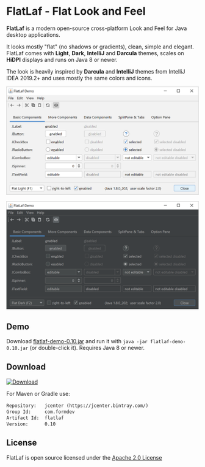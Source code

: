 FlatLaf - Flat Look and Feel
============================

**FlatLaf** is a modern open-source cross-platform Look and Feel for Java
desktop applications.

It looks mostly "flat" (no shadows or gradients), clean, simple and elegant.
FlatLaf comes with **Light**, **Dark**, **IntelliJ** and **Darcula** themes,
scales on **HiDPI** displays and runs on Java 8 or newer.

The look is heavily inspired by **Darcula** and **IntelliJ** themes from
IntelliJ IDEA 2019.2+ and uses mostly the same colors and icons.

![Flat Light Demo](images/FlatLightDemo.png)

![Flat Dark Demo](images/FlatDarkDemo.png)


Demo
----

Download
[flatlaf-demo-0.10.jar](https://download.formdev.com/flatlaf/flatlaf-demo-0.10.jar)
and run it with `java -jar flatlaf-demo-0.10.jar` (or double-click it). Requires
Java 8 or newer.


Download
--------

[ ![Download](https://api.bintray.com/packages/jformdesigner/flatlaf/flatlaf/images/download.svg) ](https://bintray.com/jformdesigner/flatlaf/flatlaf/_latestVersion)

For Maven or Gradle use:

    Repository:   jcenter (https://jcenter.bintray.com/) 
    Group Id:     com.formdev
    Artifact Id:  flatlaf
    Version:      0.10


License
-------

FlatLaf is open source licensed under the [Apache 2.0 License](LICENSE)

